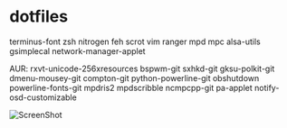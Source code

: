 dotfiles
========
terminus-font zsh nitrogen feh scrot vim ranger mpd mpc alsa-utils gsimplecal network-manager-applet

AUR: rxvt-unicode-256xresources bspwm-git sxhkd-git gksu-polkit-git dmenu-mousey-git compton-git python-powerline-git obshutdown powerline-fonts-git mpdris2 mpdscribble ncmpcpp-git pa-applet notify-osd-customizable

![ScreenShot](https://raw.githubusercontent.com/calarco/dotfiles/master/screenshot.png)

